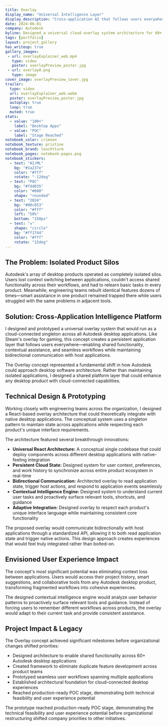 ```yaml
---
title: Overlay
display_name: "Universal Intelligence Layer"
display_description: "Cross-application AI that follows users everywhere they create"
date: 2024-06-01
company: Autodesk
byline: Designed a universal cloud overlay system architecture for 60+ Autodesk desktop applications—creating a shared platform layer concept that reached production-ready POC stage
tags: [portfolio]
layout: project_gallery
has_writeup: true
gallery_images:
 - url: overlayExplainer_web.mp4
   type: video
   poster: overlayPreview_poster.jpg
 - url: overlay0.png
   type: image
cover_image: overlayPreview_cover.jpg
trailer:
  type: video
  url: overlayExplainer_web.webm
  poster: overlayPreview_poster.jpg
  autoplay: true
  loop: true
  muted: true
stats:
  - value: "100+"
    label: "Desktop Apps"
  - value: "POC"
    label: "Stage Reached"
notebook_color: crimson
notebook_texture: pristine
notebook_brand: leuchtturm
notebook_pages: notebook-pages.png
notebook_stickers:
  - text: "AI/ML"
    bg: "#1a237e"
    color: "#fff"
    rotate: "-12deg"
  - text: "POC"
    bg: "#fdd835"
    color: "#000"
    shape: "rounded"
  - text: "2024"
    bg: "#00c853"
    color: "#fff"
    left: "50%"
    bottom: "150px"
  - text: "★"
    shape: "circle"
    bg: "#ff1744"
    color: "#fff"
    rotate: "15deg"
---
```


## The Problem: Isolated Product Silos

Autodesk's array of desktop products operated as completely isolated silos. Users lost context switching between applications, couldn't access shared functionality across their workflows, and had to relearn basic tasks in every product. Meanwhile, engineering teams rebuilt identical features dozens of times—smart assistance in one product remained trapped there while users struggled with the same problems in adjacent tools.

## Solution: Cross-Application Intelligence Platform

I designed and prototyped a universal overlay system that would run as a cloud-connected singleton across all Autodesk desktop applications. Like Steam's overlay for gaming, this concept creates a persistent application layer that follows users everywhere—enabling shared functionality, contextual assistance, and seamless workflows while maintaining bidirectional communication with host applications.

The Overlay concept represented a fundamental shift in how Autodesk could approach desktop software architecture. Rather than maintaining isolated applications, I designed a shared platform layer that could enhance any desktop product with cloud-connected capabilities.

## Technical Design & Prototyping

Working closely with engineering teams across the organization, I designed a React-based overlay architecture that could theoretically integrate with native desktop applications. The conceptual system uses a singleton pattern to maintain state across applications while respecting each product's unique interface requirements.

The architecture featured several breakthrough innovations:

- **Universal React Architecture:** A conceptual single codebase that could deploy components across different desktop applications with native-feeling integration
- **Persistent Cloud State:** Designed system for user context, preferences, and work history to synchronize across entire product ecosystem in real-time
- **Bidirectional Communication:** Architected overlay to read application state, trigger host actions, and respond to application events seamlessly
- **Contextual Intelligence Engine:** Designed system to understand current user tasks and proactively surface relevant tools, shortcuts, and guidance
- **Adaptive Integration:** Designed overlay to respect each product's unique interface language while maintaining consistent core functionality

The proposed overlay would communicate bidirectionally with host applications through a standardized API, allowing it to both read application state and trigger native actions. This design approach creates experiences that would feel truly integrated rather than bolted-on.

## Envisioned User Experience Impact

The concept's most significant potential was eliminating context loss between applications. Users would access their project history, smart suggestions, and collaborative tools from any Autodesk desktop product, transforming fragmented workflows into cohesive experiences.

The designed contextual intelligence engine would analyze user behavior patterns to proactively surface relevant tools and guidance. Instead of forcing users to remember different workflows across products, the overlay would adapt to their current task and provide consistent assistance.

## Project Impact & Legacy

The Overlay concept achieved significant milestones before organizational changes shifted priorities:

- Designed architecture to enable shared functionality across 60+ Autodesk desktop applications
- Created framework to eliminate duplicate feature development across product teams  
- Prototyped seamless user workflows spanning multiple applications
- Established architectural foundation for cloud-connected desktop experiences
- Reached production-ready POC stage, demonstrating both technical feasibility and user experience potential

The prototype reached production-ready POC stage, demonstrating the technical feasibility and user experience potential before organizational restructuring shifted company priorities to other initiatives.
